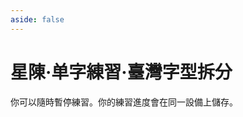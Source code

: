 ```yaml
---
aside: false
---
```

# 星陳·单字練習·臺灣字型拆分

你可以隨時暫停練習。你的練習進度會在同一設備上儲存。

<script setup>
import Train from "@/train/CharTrain.vue"
import ZigenMap from "@/zigen/ZigenMap.vue"
</script>
<div class="zigen-font">
<Train name="star" chaifenUrl="/chaifen_tw.csv" zigenUrl="/zigen-star.csv" :range="[0,1000]" :supplement="true" :ming="false" />
</div>

<ZigenMap :default-scheme="'star'" column-min-width="1.5rem" />